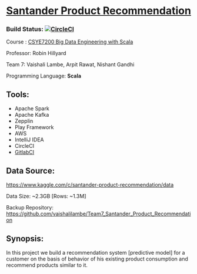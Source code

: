 # [Santander Product Recommendation](https://www.kaggle.com/c/santander-product-recommendation/data)
### Build Status: [![CircleCI](https://circleci.com/gh/vaishalilambe/Team7_Santander_Product_Recommendation.svg?style=svg)](https://circleci.com/gh/vaishalilambe/Team7_Santander_Product_Recommendation)

Course : [CSYE7200 Big Data Engineering with Scala](https://www.coursicle.com/neu/courses/CSYE/7200/)

Professor: Robin Hillyard

Team 7: Vaishali Lambe, Arpit Rawat, Nishant Gandhi

Programming Language: **Scala**

## Tools: 
 - Apache Spark
 - Apache Kafka
 - Zepplin
 - Play Framework
 - AWS
 - IntelliJ IDEA
 - CircleCI
 - [GitlabCI](https://gitlab.com/nishantgandhi99/Team_7_Santander_Product_Recommendation) 

## Data Source: 

https://www.kaggle.com/c/santander-product-recommendation/data

Data Size: ~2.3GB [Rows: ~1.3M]

Backup Repository: https://github.com/vaishalilambe/Team7_Santander_Product_Recommendation

## Synopsis:

In this project we build a recommendation system [predictive model] for a customer on the basis of behavior of his existing product consumption and recommend products similar to it.